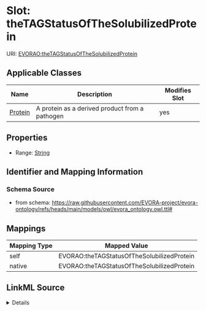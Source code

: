 

# Slot: theTAGStatusOfTheSolubilizedProtein



URI: [EVORAO:theTAGStatusOfTheSolubilizedProtein](https://raw.githubusercontent.com/EVORA-project/evora-ontology/refs/heads/main/models/owl/evora_ontology.owl.ttl#theTAGStatusOfTheSolubilizedProtein)



<!-- no inheritance hierarchy -->





## Applicable Classes

| Name | Description | Modifies Slot |
| --- | --- | --- |
| [Protein](Protein.md) | A protein as a derived product from a pathogen |  yes  |







## Properties

* Range: [String](String.md)





## Identifier and Mapping Information







### Schema Source


* from schema: https://raw.githubusercontent.com/EVORA-project/evora-ontology/refs/heads/main/models/owl/evora_ontology.owl.ttl#




## Mappings

| Mapping Type | Mapped Value |
| ---  | ---  |
| self | EVORAO:theTAGStatusOfTheSolubilizedProtein |
| native | EVORAO:theTAGStatusOfTheSolubilizedProtein |




## LinkML Source

<details>
```yaml
name: theTAGStatusOfTheSolubilizedProtein
from_schema: https://raw.githubusercontent.com/EVORA-project/evora-ontology/refs/heads/main/models/owl/evora_ontology.owl.ttl#
rank: 1000
alias: theTAGStatusOfTheSolubilizedProtein
domain_of:
- Protein
range: string

```
</details>